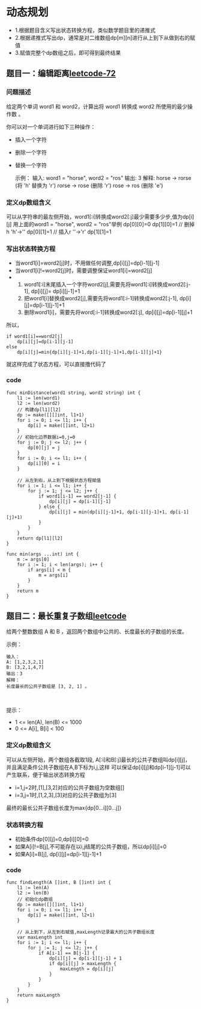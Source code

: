 # 动态规划

* 1.根据题目含义写出状态转换方程，类似数学题目里的递推式
* 2.根据递推式写出dp，通常是对二维数组dp[m][n]进行从上到下从做到右的赋值
* 3.赋值完整个dp数组之后，即可得到最终结果

## 题目一：编辑距离[leetcode-72](https://leetcode-cn.com/problems/edit-distance/)

### 问题描述

给定两个单词 word1 和 word2，计算出将 word1 转换成 word2 所使用的最少操作数 。

你可以对一个单词进行如下三种操作：

* 插入一个字符 
* 删除一个字符 
* 替换一个字符


    示例：
    输入: word1 = "horse", word2 = "ros"
    输出: 3
    解释: 
    horse -> rorse (将 'h' 替换为 'r')
    rorse -> rose (删除 'r')
    rose -> ros (删除 'e')
    
### 定义dp数组含义
可以从字符串的最左侧开始，word1[:i]转换成word2[:j]最少需要多少步,值为dp[i][j]
用上面的word1 = "horse", word2 = "ros"举例
dp[0][0]=0
dp[1][0]=1 // 删掉h 'h'->''
dp[0][1]=1 // 插入r ''->'r'
dp[1][1]=1

### 写出状态转换方程

* 当word1[i]=word2[j]时，不用做任何调整,dp[i][j]=dp[i-1][j-1]
* 当word1[i]!=word2[j]时，需要调整保证word1[i]=word2[j]
* 1. word1[:i]末尾插入一个字符word2[j],需要先将word1[:i]转换成word2[:j-1], dp[i][j]= dp[i][j-1]+1
  2. 把word1[i]替换成word2[j],需要先将word1[:i-1]转换成word2[:j-1], dp[i][j]=dp[i-1][j-1]+1
  3. 删除word1[i]，需要先将word[:i-1]转换成word2[:j], dp[i][j]=dp[i-1][j]+1

所以，
    
    if word1[i]==word2[j]
        dp[i][j]=dp[i-1][j-1]
    else 
        dp[i][j]=min{dp[i][j-1]+1,dp[i-1][j-1]+1,dp[i-1][j]+1}

就这样完成了状态方程，可以直接撸代码了
### code

    func minDistance(word1 string, word2 string) int {
        l1 := len(word1)
        l2 := len(word2)
        // 构建dp[l1][l2]
        dp := make([][]int, l1+1)
        for i := 0; i <= l1; i++ {
            dp[i] = make([]int, l2+1)
        }
        // 初始化边界数据i=0,j=0
        for j := 0; j <= l2; j++ {
            dp[0][j] = j
        }
        for i := 0; i <= l1; i++ {
            dp[i][0] = i
        }
    
        // 从左到右，从上到下根据状态方程赋值
        for i := 1; i <= l1; i++ {
            for j := 1; j <= l2; j++ {
                if word1[i-1] == word2[j-1] {
                    dp[i][j] = dp[i-1][j-1]
                } else {
                    dp[i][j] = min(dp[i][j-1]+1, dp[i-1][j-1]+1, dp[i-1][j]+1)
                }
            }
        }
        return dp[l1][l2]
    }
    
    func min(args ...int) int {
        m := args[0]
        for i := 1; i < len(args); i++ {
            if args[i] < m {
                m = args[i]
            }
        }
        return m
    }

## 题目二：最长重复子数组[leetcode](https://leetcode-cn.com/problems/maximum-length-of-repeated-subarray/)

给两个整数数组 A 和 B ，返回两个数组中公共的、长度最长的子数组的长度。

示例：

    输入：
    A: [1,2,3,2,1]
    B: [3,2,1,4,7]
    输出：3
    解释：
    长度最长的公共子数组是 [3, 2, 1] 。
 

提示：

* 1 <= len(A), len(B) <= 1000
* 0 <= A[i], B[i] < 100

### 定义dp数组含义

可以从左侧开始，两个数组各截取1段, A[:i]和B[:j]最长的公共子数组叫dp[i][j]，并且满足条件公共子数组在A,B下标为i,j,这样
可以保证dp[i][j]和dp[i-1][j-1]可以产生联系，便于输出状态转换方程

* i=1,j=2时,[1],[3,2]对应的公共子数组为空数组[]
* i=3,j=1时,[1,2,3],[3]对应的公共子数组为[3]

最终的最长公共子数组长度为max{dp[0...i][0...j]}

### 状态转换方程
* 初始条件dp[0][j]=0,dp[i][0]=0
* 如果A[i]!=B[j],不可能存在以i,j结尾的公共子数组，所以dp[i][j]=0
* 如果A[i]=B[j], dp[i][j]=dp[i-1][j-1]+1

### code

    func findLength(A []int, B []int) int {
        l1 := len(A)
        l2 := len(B)
        // 初始化dp数组
        dp := make([][]int, l1+1)
        for i := 0; i <= l1; i++ {
            dp[i] = make([]int, l2+1)
        }
        
        // 从上到下，从左到右赋值,maxLength记录最大的公共子数组长度
        var maxLength int
        for i := 1; i <= l1; i++ {
            for j := 1; j <= l2; j++ {
                if A[i-1] == B[j-1] {
                    dp[i][j] = dp[i-1][j-1] + 1
                    if dp[i][j] > maxLength {
                        maxLength = dp[i][j]
                    }
                }
            }
        }
        return maxLength
    }


